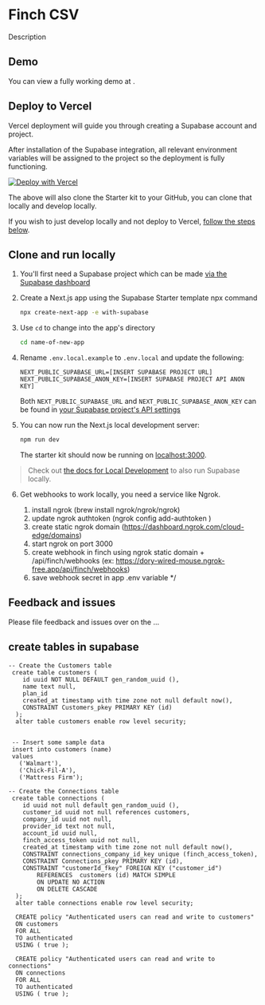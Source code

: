 # Finch CSV

Description

## Demo

You can view a fully working demo at []().

## Deploy to Vercel

Vercel deployment will guide you through creating a Supabase account and project.

After installation of the Supabase integration, all relevant environment variables will be assigned to the project so the deployment is fully functioning.

[![Deploy with Vercel](https://vercel.com/button)]()

The above will also clone the Starter kit to your GitHub, you can clone that locally and develop locally.

If you wish to just develop locally and not deploy to Vercel, [follow the steps below](#clone-and-run-locally).

## Clone and run locally

1. You'll first need a Supabase project which can be made [via the Supabase dashboard](https://database.new)

2. Create a Next.js app using the Supabase Starter template npx command

   ```bash
   npx create-next-app -e with-supabase
   ```

3. Use `cd` to change into the app's directory

   ```bash
   cd name-of-new-app
   ```

4. Rename `.env.local.example` to `.env.local` and update the following:

   ```
   NEXT_PUBLIC_SUPABASE_URL=[INSERT SUPABASE PROJECT URL]
   NEXT_PUBLIC_SUPABASE_ANON_KEY=[INSERT SUPABASE PROJECT API ANON KEY]
   ```

   Both `NEXT_PUBLIC_SUPABASE_URL` and `NEXT_PUBLIC_SUPABASE_ANON_KEY` can be found in [your Supabase project's API settings](https://app.supabase.com/project/_/settings/api)

5. You can now run the Next.js local development server:

   ```bash
   npm run dev
   ```

   The starter kit should now be running on [localhost:3000](http://localhost:3000/).

> Check out [the docs for Local Development](https://supabase.com/docs/guides/getting-started/local-development) to also run Supabase locally.

6. Get webhooks to work locally, you need a service like Ngrok.
   
    1. install ngrok (brew install ngrok/ngrok/ngrok)
    2. update ngrok authtoken (ngrok config add-authtoken <TOKEN>)
    3. create static ngrok domain (https://dashboard.ngrok.com/cloud-edge/domains)
    4. start ngrok on port 3000
    5. create webhook in finch using ngrok static domain + /api/finch/webhooks (ex: https://dory-wired-mouse.ngrok-free.app/api/finch/webhooks)
    6. save webhook secret in app .env variable
    */

## Feedback and issues

Please file feedback and issues over on the ...

## create tables in supabase

```
-- Create the Customers table
 create table customers (
    id uuid NOT NULL DEFAULT gen_random_uuid (),
    name text null,
    plan_id 
    created_at timestamp with time zone not null default now(),
    CONSTRAINT Customers_pkey PRIMARY KEY (id)
  );
  alter table customers enable row level security;


 -- Insert some sample data
 insert into customers (name)
 values
   ('Walmart'),
   ('Chick-Fil-A'),
   ('Mattress Firm');

-- Create the Connections table
 create table connections (
    id uuid not null default gen_random_uuid (),
    customer_id uuid not null references customers,
    company_id uuid not null,
    provider_id text not null,
    account_id uuid null,
    finch_access_token uuid not null,
    created_at timestamp with time zone not null default now(),
    CONSTRAINT connections_company_id_key unique (finch_access_token),
    CONSTRAINT Connections_pkey PRIMARY KEY (id),
    CONSTRAINT "customerId_fkey" FOREIGN KEY ("customer_id")
        REFERENCES  customers (id) MATCH SIMPLE
        ON UPDATE NO ACTION
        ON DELETE CASCADE
  );
  alter table connections enable row level security;

  CREATE policy "Authenticated users can read and write to customers"
  ON customers 
  FOR ALL
  TO authenticated
  USING ( true );

  CREATE policy "Authenticated users can read and write to connections"
  ON connections 
  FOR ALL
  TO authenticated
  USING ( true );
```
